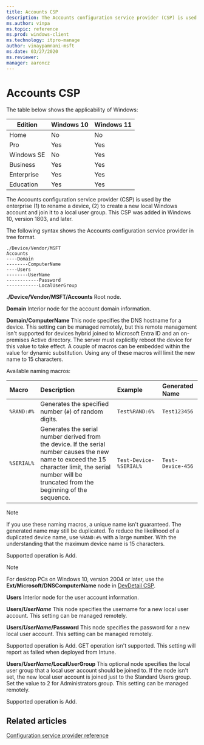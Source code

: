 ```yaml
---
title: Accounts CSP
description: The Accounts configuration service provider (CSP) is used by the enterprise to rename devices, and create local Windows accounts & join them to a group.
ms.author: vinpa
ms.topic: reference
ms.prod: windows-client
ms.technology: itpro-manage
author: vinaypamnani-msft
ms.date: 03/27/2020
ms.reviewer:
manager: aaroncz
---
```


# Accounts CSP

The table below shows the applicability of Windows:

|Edition|Windows 10|Windows 11|
|--- |--- |--- |
|Home|No|No|
|Pro|Yes|Yes|
|Windows SE|No|Yes|
|Business|Yes|Yes|
|Enterprise|Yes|Yes|
|Education|Yes|Yes|

The Accounts configuration service provider (CSP) is used by the enterprise (1) to rename a device, (2) to create a new local Windows account and join it to a local user group. This CSP was added in Windows 10, version 1803, and later.

The following syntax shows the Accounts configuration service provider in tree format.

```console
./Device/Vendor/MSFT
Accounts
----Domain
--------ComputerName
----Users
--------UserName
------------Password
------------LocalUserGroup
```

<a href="" id="accounts"></a>**./Device/Vendor/MSFT/Accounts**
Root node.

<a href="" id="domain"></a>**Domain**
Interior node for the account domain information.

<a href="" id="domain-computername"></a>**Domain/ComputerName**
This node specifies the DNS hostname for a device. This setting can be managed remotely, but this remote management isn't supported for devices hybrid joined to Microsoft Entra ID and an on-premises Active directory. The server must explicitly reboot the device for this value to take effect. A couple of macros can be embedded within the value for dynamic substitution. Using any of these macros will limit the new name to 15 characters.

Available naming macros:

|Macro|Description|Example|Generated Name|
|:---|:---|:---|:---|
|`%RAND:#%`|Generates the specified number (`#`) of random digits.|`Test%RAND:6%`|`Test123456`|
|`%SERIAL%`|Generates the serial number derived from the device. If the serial number causes the new name to exceed the 15 character limit, the serial number will be truncated from the beginning of the sequence.|`Test-Device-%SERIAL%`|`Test-Device-456`|

> [!NOTE]
> If you use these naming macros, a unique name isn't guaranteed. The generated name may still be duplicated. To reduce the likelihood of a duplicated device name, use `%RAND:#%` with a large number. With the understanding that the maximum device name is 15 characters.

Supported operation is Add.

> [!Note]
> For desktop PCs on Windows 10, version 2004 or later, use the **Ext/Microsoft/DNSComputerName** node in [DevDetail CSP](devdetail-csp.md).

<a href="" id="users"></a>**Users**
Interior node for the user account information.

<a href="" id="users-username"></a>**Users/_UserName_**
This node specifies the username for a new local user account. This setting can be managed remotely.

<a href="" id="users-username-password"></a>**Users/_UserName_/Password**
This node specifies the password for a new local user account. This setting can be managed remotely.

Supported operation is Add.
GET operation isn't supported.  This setting will report as failed when deployed from Intune.

<a href="" id="users-username-localusergroup"></a>**Users/_UserName_/LocalUserGroup**
This optional node specifies the local user group that a local user account should be joined to.  If the node isn't set, the new local user account is joined just to the Standard Users group.  Set the value to 2 for Administrators group. This setting can be managed remotely.

Supported operation is Add.

## Related articles

[Configuration service provider reference](index.yml)
